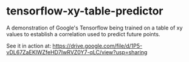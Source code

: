 # tensorflow-xy-table-predictor
A demonstration of Google's Tensorflow being trained on a table of xy values to establish a correlation used to predict future points.

See it in action at:
https://drive.google.com/file/d/1P5-vDL67ZaEKlWZfeHD7IwRVZ0Y7-qLC/view?usp=sharing
